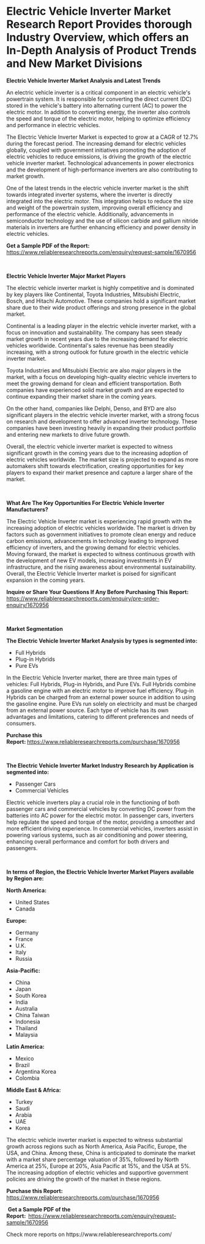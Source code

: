 <p><h1>Electric Vehicle Inverter Market Research Report Provides thorough Industry Overview, which offers an In-Depth Analysis of Product Trends and New Market Divisions</h1></p><p><strong>Electric Vehicle Inverter Market Analysis and Latest Trends</strong></p>
<p><p>An electric vehicle inverter is a critical component in an electric vehicle's powertrain system. It is responsible for converting the direct current (DC) stored in the vehicle's battery into alternating current (AC) to power the electric motor. In addition to converting energy, the inverter also controls the speed and torque of the electric motor, helping to optimize efficiency and performance in electric vehicles.</p><p>The Electric Vehicle Inverter Market is expected to grow at a CAGR of 12.7% during the forecast period. The increasing demand for electric vehicles globally, coupled with government initiatives promoting the adoption of electric vehicles to reduce emissions, is driving the growth of the electric vehicle inverter market. Technological advancements in power electronics and the development of high-performance inverters are also contributing to market growth.</p><p>One of the latest trends in the electric vehicle inverter market is the shift towards integrated inverter systems, where the inverter is directly integrated into the electric motor. This integration helps to reduce the size and weight of the powertrain system, improving overall efficiency and performance of the electric vehicle. Additionally, advancements in semiconductor technology and the use of silicon carbide and gallium nitride materials in inverters are further enhancing efficiency and power density in electric vehicles.</p></p>
<p><strong>Get a Sample PDF of the Report:&nbsp;</strong> <a href="https://www.reliableresearchreports.com/enquiry/request-sample/1670956">https://www.reliableresearchreports.com/enquiry/request-sample/1670956</a></p>
<p>&nbsp;</p>
<p><strong>Electric Vehicle Inverter Major Market Players</strong></p>
<p><p>The electric vehicle inverter market is highly competitive and is dominated by key players like Continental, Toyota Industries, Mitsubishi Electric, Bosch, and Hitachi Automotive. These companies hold a significant market share due to their wide product offerings and strong presence in the global market.</p><p>Continental is a leading player in the electric vehicle inverter market, with a focus on innovation and sustainability. The company has seen steady market growth in recent years due to the increasing demand for electric vehicles worldwide. Continental's sales revenue has been steadily increasing, with a strong outlook for future growth in the electric vehicle inverter market.</p><p>Toyota Industries and Mitsubishi Electric are also major players in the market, with a focus on developing high-quality electric vehicle inverters to meet the growing demand for clean and efficient transportation. Both companies have experienced solid market growth and are expected to continue expanding their market share in the coming years.</p><p>On the other hand, companies like Delphi, Denso, and BYD are also significant players in the electric vehicle inverter market, with a strong focus on research and development to offer advanced inverter technology. These companies have been investing heavily in expanding their product portfolio and entering new markets to drive future growth.</p><p>Overall, the electric vehicle inverter market is expected to witness significant growth in the coming years due to the increasing adoption of electric vehicles worldwide. The market size is projected to expand as more automakers shift towards electrification, creating opportunities for key players to expand their market presence and capture a larger share of the market.</p></p>
<p>&nbsp;</p>
<p><strong>What Are The Key Opportunities For Electric Vehicle Inverter Manufacturers?</strong></p>
<p><p>The Electric Vehicle Inverter market is experiencing rapid growth with the increasing adoption of electric vehicles worldwide. The market is driven by factors such as government initiatives to promote clean energy and reduce carbon emissions, advancements in technology leading to improved efficiency of inverters, and the growing demand for electric vehicles. Moving forward, the market is expected to witness continuous growth with the development of new EV models, increasing investments in EV infrastructure, and the rising awareness about environmental sustainability. Overall, the Electric Vehicle Inverter market is poised for significant expansion in the coming years.</p></p>
<p><strong>Inquire or Share Your Questions If Any Before Purchasing This Report:</strong> <a href="https://www.reliableresearchreports.com/enquiry/pre-order-enquiry/1670956">https://www.reliableresearchreports.com/enquiry/pre-order-enquiry/1670956</a></p>
<p>&nbsp;</p>
<p><strong>Market Segmentation</strong></p>
<p><strong>The Electric Vehicle Inverter Market Analysis by types is segmented into:</strong></p>
<p><ul><li>Full Hybrids</li><li>Plug-in Hybrids</li><li>Pure EVs</li></ul></p>
<p><p>In the Electric Vehicle Inverter market, there are three main types of vehicles: Full Hybrids, Plug-in Hybrids, and Pure EVs. Full Hybrids combine a gasoline engine with an electric motor to improve fuel efficiency. Plug-in Hybrids can be charged from an external power source in addition to using the gasoline engine. Pure EVs run solely on electricity and must be charged from an external power source. Each type of vehicle has its own advantages and limitations, catering to different preferences and needs of consumers.</p></p>
<p><strong>Purchase this Report:&nbsp;</strong><a href="https://www.reliableresearchreports.com/purchase/1670956">https://www.reliableresearchreports.com/purchase/1670956</a></p>
<p>&nbsp;</p>
<p><strong>The Electric Vehicle Inverter Market Industry Research by Application is segmented into:</strong></p>
<p><ul><li>Passenger Cars</li><li>Commercial Vehicles</li></ul></p>
<p><p>Electric vehicle inverters play a crucial role in the functioning of both passenger cars and commercial vehicles by converting DC power from the batteries into AC power for the electric motor. In passenger cars, inverters help regulate the speed and torque of the motor, providing a smoother and more efficient driving experience. In commercial vehicles, inverters assist in powering various systems, such as air conditioning and power steering, enhancing overall performance and comfort for both drivers and passengers.</p></p>
<p>&nbsp;</p>
<p><strong>In terms of Region, the Electric Vehicle Inverter Market Players available by Region are:</strong></p>
<p>
    <p> <strong> North America: </strong>
        <ul>
            <li>United States</li>
            <li>Canada</li>
        </ul>
        </p> 
    <p> <strong> Europe: </strong>
        <ul>
            <li>Germany</li>
            <li>France</li>
            <li>U.K.</li>
            <li>Italy</li>
            <li>Russia</li>
        </ul>
        </p> 
    <p> <strong> Asia-Pacific: </strong>
        <ul>
            <li>China</li>
            <li>Japan</li>
            <li>South Korea</li>
            <li>India</li>
            <li>Australia</li>
            <li>China Taiwan</li>
            <li>Indonesia</li>
            <li>Thailand</li>
            <li>Malaysia</li>
        </ul>
        </p> 
    <p> <strong> Latin America: </strong>
        <ul>
            <li>Mexico</li>
            <li>Brazil</li>
            <li>Argentina Korea</li>
            <li>Colombia</li>
        </ul>
        </p> 
    <p> <strong> Middle East & Africa: </strong>
        <ul>
            <li>Turkey</li>
            <li>Saudi</li>
            <li>Arabia</li>
            <li>UAE</li>
            <li>Korea</li>
        </ul>
    </p>
    </p>
<p><p>The electric vehicle inverter market is expected to witness substantial growth across regions such as North America, Asia Pacific, Europe, the USA, and China. Among these, China is anticipated to dominate the market with a market share percentage valuation of 35%, followed by North America at 25%, Europe at 20%, Asia Pacific at 15%, and the USA at 5%. The increasing adoption of electric vehicles and supportive government policies are driving the growth of the market in these regions.</p></p>
<p><strong>Purchase this Report: </strong><a href="https://www.reliableresearchreports.com/purchase/1670956">https://www.reliableresearchreports.com/purchase/1670956</a></p>
<p>&nbsp;<strong>Get a Sample PDF of the Report:&nbsp;&nbsp;</strong><a href="https://www.reliableresearchreports.com/enquiry/request-sample/1670956">https://www.reliableresearchreports.com/enquiry/request-sample/1670956</a></p>
<p><strong></strong></p>
<p>Check more reports on https://www.reliableresearchreports.com/</p>